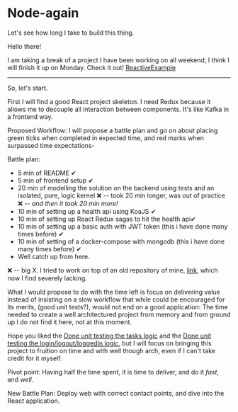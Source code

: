 # Node-again
Let's see how long I take to build this thing.


Hello there!

I am taking a break of a project I have been working on all weekend;
I think I will finish it up on Monday. Check it out! [ReactiveExample](https://github.com/miguelemosreverte/ReactiveExample)

---------------
So, let's start.

First I will find a good React project skeleton.
I need Redux because it allows me to decouple all interaction between components.
It's like Kafka in a frontend way.

Proposed Workflow:
I will propose a battle plan and go on about placing green ticks when completed in
expected time, and red marks when surpassed time expectations-

Battle plan:
- 5 min of README ✔
- 5 min of frontend setup ✔
- 20 min of modelling the solution on the backend using tests and an isolated,
pure, logic kernel
❌ -- took 20 min longer, was out of practice
❌ -- _and then it took 20 min more!_
- 10 min of setting up a health api using KoaJS ✔
- 10 min of setting up React Redux sagas to hit the health api✔
- 10 min of setting up a basic auth with JWT token (this i have done many times before) ✔
- 10 min of setting of a docker-compose with mongodb (this i have done many times before) ✔
- Well catch up from here.


❌ -- big X. I tried to work on top of an old repository of mine, [link](https://github.com/miguelemosreverte/CRUD-with-Koa-and-React-Native), which now I find severely lacking.

What I would propose to do with the time left is focus on delivering value instead of
insisting on a slow workflow that while could be encouraged for its merits, (good unit tests?),
would not end on a good application: The time needed to create a well architectured
project from memory and from ground up I do not find it here, not at this moment.

Hope you liked the [Done unit testing the tasks logic](https://github.com/miguelemosreverte/Node-again/commit/27f7fae09092ab9d5414fd791e7202defff972f0) and the [Done unit testing the login/logout/loggedIn logic](https://github.com/miguelemosreverte/Node-again/commit/7edefc53551341ce11cbddf9a0c539ae6f4a5bbb), but
I will focus on bringing this project to fruition on time and with well though arch,
even if I can't take credit for it myself.

Pivot point:
Having half the time spent, it is time to deliver, and do it _fast_, and _well_.

New Battle Plan:
Deploy web with correct contact points, and dive into the React application.
